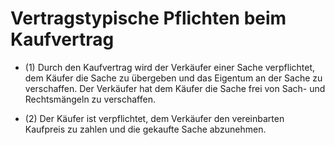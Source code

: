 # Vertragstypische Pflichten beim Kaufvertrag

- (1) Durch den Kaufvertrag wird der Verkäufer einer Sache verpflichtet, dem Käufer die Sache zu übergeben und das Eigentum an der Sache zu verschaffen. Der Verkäufer hat dem Käufer die Sache frei von Sach- und Rechtsmängeln zu verschaffen.

- (2) Der Käufer ist verpflichtet, dem Verkäufer den vereinbarten Kaufpreis zu zahlen und die gekaufte Sache abzunehmen.

